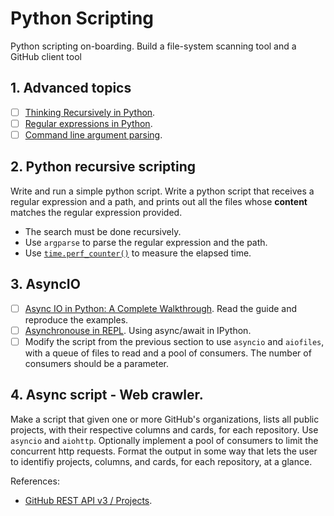 # Python Scripting

Python scripting on-boarding. Build a file-system scanning tool and a GitHub client tool

## 1. Advanced topics
- [ ] [Thinking Recursively in Python](https://realpython.com/python-thinking-recursively/).
- [ ] [Regular expressions in Python](https://docs.python.org/3/howto/regex.html).
- [ ] [Command line argument parsing](https://docs.python.org/3/howto/argparse.html).

## 2. Python recursive scripting
Write and run a simple python script.
Write a python script that receives a regular expression and a path, and prints out all the files whose **content** matches the regular expression provided.
- The search must be done recursively.
- Use `argparse` to parse the regular expression and the path.
- Use [`time.perf_counter()`](https://www.geeksforgeeks.org/time-perf_counter-function-in-python/) to measure the elapsed time.

## 3. AsyncIO
- [ ] [Async IO in Python: A Complete Walkthrough](https://realpython.com/async-io-python). Read the guide and reproduce the examples.
- [ ] [Asynchronouse in REPL](https://ipython.readthedocs.io/en/stable/interactive/autoawait.html). Using async/await in IPython.
- [ ] Modify the script from the previous section to use `asyncio` and `aiofiles`, with a queue of files to read and a pool of consumers. The number of consumers should be a parameter.

## 4. Async script - Web crawler.
Make a script that given one or more GitHub's organizations, lists all public projects, with their respective columns and cards, for each repository.
Use `asyncio` and `aiohttp`. Optionally implement a pool of consumers to limit the concurrent http requests.
Format the output in some way that lets the user to identifiy projects, columns, and cards, for each repository, at a glance.

References:
- [GitHub REST API v3 / Projects](https://docs.github.com/en/rest/reference/projects#list-organization-projects).
